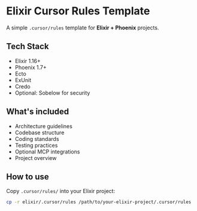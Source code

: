 # Elixir Cursor Rules Template

A simple `.cursor/rules` template for **Elixir + Phoenix** projects.

## Tech Stack

- Elixir 1.16+
- Phoenix 1.7+
- Ecto
- ExUnit
- Credo
- Optional: Sobelow for security

## What's included

- Architecture guidelines
- Codebase structure
- Coding standards
- Testing practices
- Optional MCP integrations
- Project overview

## How to use

Copy `.cursor/rules/` into your Elixir project:

```bash
cp -r elixir/.cursor/rules /path/to/your-elixir-project/.cursor/rules
```
